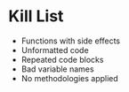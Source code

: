 Kill List
=========
* Functions with side effects
* Unformatted code
* Repeated code blocks
* Bad variable names
* No methodologies applied

